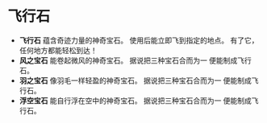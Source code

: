 # 飞行石

- **飞行石**
蕴含奇迹力量的神奇宝石。
使用后能立即飞到指定的地点。
有了它，任何地方都能轻松到达！
- **风之宝石**
能卷起微风的神奇宝石。
据说把三种宝石合而为一
便能制成飞行石。
- **羽之宝石**
像羽毛一样轻盈的神奇宝石。
据说把三种宝石合而为一
便能制成飞行石。
- **浮空宝石**
能自行浮在空中的神奇宝石。
据说把三种宝石合而为一
便能制成飞行石。
